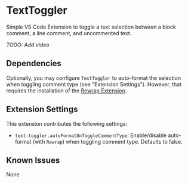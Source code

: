 # TextToggler

Simple VS Code Extension to toggle a text selection between a block comment, a line comment, and uncommented text.

_TODO: Add video_

## Dependencies

Optionally, you may configure `TextToggler` to auto-format the selection when toggling comment type (see "Extension Settings"). However, that requires the installation of the [Rewrap Extension](https://marketplace.visualstudio.com/items?itemName=stkb.rewrap).

## Extension Settings

This extension contributes the following settings:

* `text-toggler.autoFormatOnToggleCommentType`: Enable/disable auto-format (with `Rewrap`) when toggling comment type. Defaults to false.

## Known Issues

None